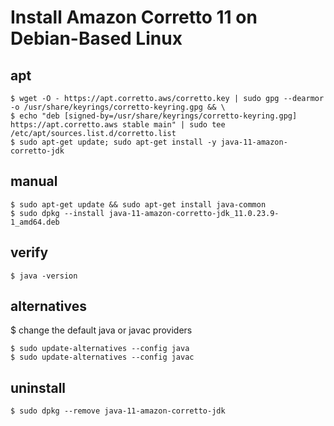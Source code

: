 # Install Amazon Corretto 11 on Debian-Based Linux

## apt
```
$ wget -O - https://apt.corretto.aws/corretto.key | sudo gpg --dearmor -o /usr/share/keyrings/corretto-keyring.gpg && \
$ echo "deb [signed-by=/usr/share/keyrings/corretto-keyring.gpg] https://apt.corretto.aws stable main" | sudo tee /etc/apt/sources.list.d/corretto.list
$ sudo apt-get update; sudo apt-get install -y java-11-amazon-corretto-jdk

```

## manual
```
$ sudo apt-get update && sudo apt-get install java-common
$ sudo dpkg --install java-11-amazon-corretto-jdk_11.0.23.9-1_amd64.deb
```

## verify
```
$ java -version
```

## alternatives
$ change the default java or javac providers
```
$ sudo update-alternatives --config java
$ sudo update-alternatives --config javac
```

## uninstall
```
$ sudo dpkg --remove java-11-amazon-corretto-jdk
```

